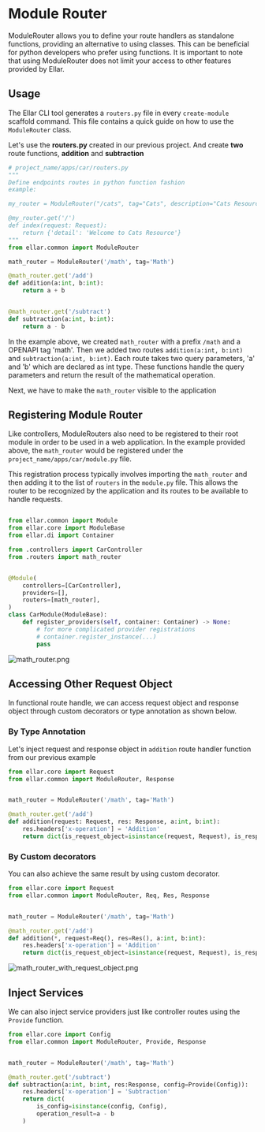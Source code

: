 # **Module Router**

ModuleRouter allows you to define your route handlers as standalone functions, providing an alternative to using classes. 
This can be beneficial for python developers who prefer using functions. 
It is important to note that using ModuleRouter does not limit your access to other features provided by Ellar.

## **Usage**
The Ellar CLI tool generates a `routers.py` file in every `create-module` scaffold command. 
This file contains a quick guide on how to use the `ModuleRouter` class.

Let's use the **routers.py** created in our previous project. And create **two** route functions, **addition** and **subtraction** 

```python
# project_name/apps/car/routers.py
"""
Define endpoints routes in python function fashion
example:

my_router = ModuleRouter("/cats", tag="Cats", description="Cats Resource description")

@my_router.get('/')
def index(request: Request):
    return {'detail': 'Welcome to Cats Resource'}
"""
from ellar.common import ModuleRouter

math_router = ModuleRouter('/math', tag='Math')

@math_router.get('/add')
def addition(a:int, b:int):
    return a + b


@math_router.get('/subtract')
def subtraction(a:int, b:int):
    return a - b
```
In the example above, we created `math_router` with a prefix `/math` and a OPENAPI tag 'math'. Then we added two routes `addition(a:int, b:int)` and `subtraction(a:int, b:int)`. 
Each route takes two query parameters, 'a' and 'b' which are declared as int type. These functions handle the query parameters and return the result of the mathematical operation.

Next, we have to make the `math_router` visible to the application

## **Registering Module Router**
Like controllers, ModuleRouters also need to be registered to their root module in order to be used in a web application. 
In the example provided above, the `math_router` would be registered under the `project_name/apps/car/module.py` file.

This registration process typically involves importing the `math_router` and then adding it to the list of `routers` in the `module.py` file. 
This allows the router to be recognized by the application and its routes to be available to handle requests.

```python

from ellar.common import Module
from ellar.core import ModuleBase
from ellar.di import Container

from .controllers import CarController
from .routers import math_router


@Module(
    controllers=[CarController],
    providers=[],
    routers=[math_router],
)
class CarModule(ModuleBase):
    def register_providers(self, container: Container) -> None:
        # for more complicated provider registrations
        # container.register_instance(...)
        pass
```

![math_router.png](../img/math_router.png)


## **Accessing Other Request Object**
In functional route handle, we can access request object and response object through custom decorators or type annotation as shown below.

### **By Type Annotation**
Let's inject request and response object in `addition` route handler function from our previous example

```python
from ellar.core import Request
from ellar.common import ModuleRouter, Response


math_router = ModuleRouter('/math', tag='Math')

@math_router.get('/add')
def addition(request: Request, res: Response, a:int, b:int):
    res.headers['x-operation'] = 'Addition'
    return dict(is_request_object=isinstance(request, Request), is_response_object=isinstance(res, Response), operation_result=a + b)

```

### **By Custom decorators**
You can also achieve the same result by using custom decorator.

```python
from ellar.core import Request
from ellar.common import ModuleRouter, Req, Res, Response


math_router = ModuleRouter('/math', tag='Math')

@math_router.get('/add')
def addition(*, request=Req(), res=Res(), a:int, b:int):
    res.headers['x-operation'] = 'Addition'
    return dict(is_request_object=isinstance(request, Request), is_response_object=isinstance(res, Response), operation_result=a + b)

```

![math_router_with_request_object.png](../img/math_router_with_request_object.png)

## **Inject Services**
We can also inject service providers just like controller routes using the `Provide` function.

```python
from ellar.core import Config
from ellar.common import ModuleRouter, Provide, Response


math_router = ModuleRouter('/math', tag='Math')

@math_router.get('/subtract')
def subtraction(a:int, b:int, res:Response, config=Provide(Config)):
    res.headers['x-operation'] = 'Subtraction'
    return dict(
        is_config=isinstance(config, Config),
        operation_result=a - b
    )

```
